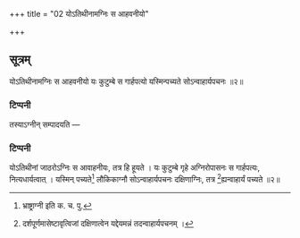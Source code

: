 +++
title = "02 योऽतिथीनामग्निः स आहवनीयो"

+++
## सूत्रम्
योऽतिथीनामग्निः स आहवनीयो यः कुटुम्बे स गार्हपत्यो यस्मिन्पच्यते सोऽन्वाहार्यपचनः ॥२॥  
### टिप्पनी
तस्याऽग्नीन् सम्पादयति —
### टिप्पनी
योऽतिथीनां जाठरोऽग्निः स आवाहनीयः, तत्र हि हूयते । यः कुटुम्बे गृहे अग्निरोपासनः स गार्हपत्यः, नित्यधार्यत्वात् । यस्मिन् पच्यते[^१] लौकिकाग्नौ सोऽन्वाहार्यपचनः दक्षिणाग्निः, तत्र [^२]ह्यन्वाहार्यं पच्यते ॥२॥  

[^१]: भ्राष्ट्राग्नी इति क. च. पु.  

[^२]: दर्शपूर्णमासेष्टावृत्विजां दक्षिणात्वेन यद्देयमन्नं तदन्वाहार्यपचनम् ।  
